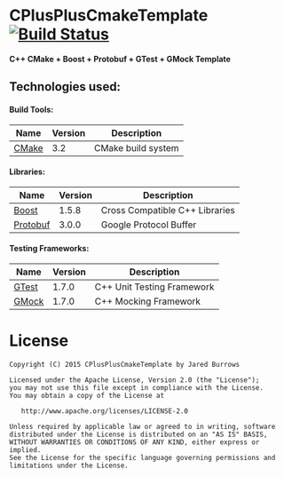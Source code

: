 CPlusPlusCmakeTemplate [![Build Status](https://travis-ci.org/jaredsburrows/CPlusPlusCmakeTemplate.svg?branch=master)](https://travis-ci.org/jaredsburrows/CPlusPlusCmakeTemplate)
=========

**C++ CMake + Boost + Protobuf + GTest + GMock Template**

## Technologies used:
#### Build Tools:
|Name|Version|Description|
|---|---|---|
| [CMake](http://www.cmake.org/) | 3.2 | CMake build system |

#### Libraries:
|Name|Version|Description|
|---|---|---|
| [Boost](http://www.boost.org/) | 1.5.8 | Cross Compatible C++ Libraries |
| [Protobuf](https://github.com/google/protobuf) | 3.0.0 | Google Protocol Buffer |

#### Testing Frameworks:
|Name|Version|Description|
|---|---|---|
| [GTest](http://code.google.com/p/googletest/) | 1.7.0 | C++ Unit Testing Framework |
| [GMock](http://code.google.com/p/googletest/) | 1.7.0 | C++ Mocking Framework |

License
=========

    Copyright (C) 2015 CPlusPlusCmakeTemplate by Jared Burrows
   
    Licensed under the Apache License, Version 2.0 (the "License");
    you may not use this file except in compliance with the License.
    You may obtain a copy of the License at

       http://www.apache.org/licenses/LICENSE-2.0

    Unless required by applicable law or agreed to in writing, software
    distributed under the License is distributed on an "AS IS" BASIS,
    WITHOUT WARRANTIES OR CONDITIONS OF ANY KIND, either express or implied.
    See the License for the specific language governing permissions and
    limitations under the License.
